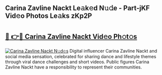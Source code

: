 ## Carina Zavline Nackt Le𝚊k𝚎d N𝚞𝚍e - Part-jKF Vid𝚎o Photos Le𝚊ks zKp2P

# <h2><a href="http://fb07hr1.evod.top/?m=Carina+Zavline+Nackt">🔗 👉🔴 Carina Zavline Nackt Vid𝚎o Ph𝚘t𝚘s</a></h2>

[![Carina Zavline Nackt N𝚞d𝚎s](https://i.imgur.com/8V9OHl7.gif)](http://fb07hr1.evod.top/?m=Carina+Zavline+Nackt)
Digital influencer Carina Zavline Nackt and social media sensation, celebrated for sharing dance and lifestyle themes through viral dance challenges and short videos. Public figures Carina Zavline Nackt have a responsibility to represent their communities. 
